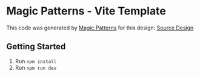 # Magic Patterns - Vite Template

This code was generated by [Magic Patterns](https://magicpatterns.com) for this design: [Source Design](https://www.magicpatterns.com/c/fuc1lp2znmukuxur2rztpd)

## Getting Started

1. Run `npm install`
2. Run `npm run dev`
